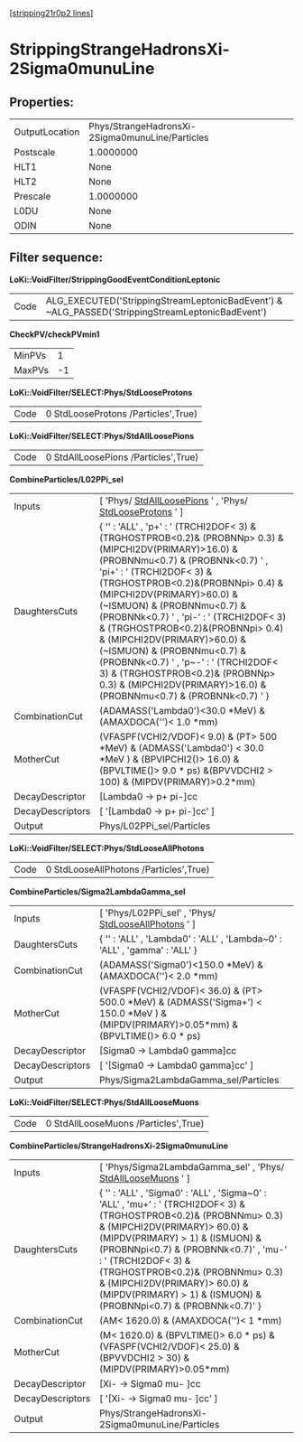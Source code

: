[[stripping21r0p2 lines]](./stripping21r0p2-index)

# StrippingStrangeHadronsXi-2Sigma0munuLine

## Properties:

|                |                                                 |
|----------------|-------------------------------------------------|
| OutputLocation | Phys/StrangeHadronsXi-2Sigma0munuLine/Particles |
| Postscale      | 1.0000000                                       |
| HLT1           | None                                            |
| HLT2           | None                                            |
| Prescale       | 1.0000000                                       |
| L0DU           | None                                            |
| ODIN           | None                                            |

## Filter sequence:

**LoKi::VoidFilter/StrippingGoodEventConditionLeptonic**

|      |                                                                                                   |
|------|---------------------------------------------------------------------------------------------------|
| Code | ALG_EXECUTED('StrippingStreamLeptonicBadEvent') & \~ALG_PASSED('StrippingStreamLeptonicBadEvent') |

**CheckPV/checkPVmin1**

|        |     |
|--------|-----|
| MinPVs | 1   |
| MaxPVs | -1  |

**LoKi::VoidFilter/SELECT:Phys/StdLooseProtons**

|      |                                     |
|------|-------------------------------------|
| Code | 0 StdLooseProtons /Particles',True) |

**LoKi::VoidFilter/SELECT:Phys/StdAllLoosePions**

|      |                                      |
|------|--------------------------------------|
| Code | 0 StdAllLoosePions /Particles',True) |

**CombineParticles/L02PPi_sel**

|                  |                                                                                                                                                                                                                                                                                                                                                                                                                                                                                                                                                                                          |
|------------------|------------------------------------------------------------------------------------------------------------------------------------------------------------------------------------------------------------------------------------------------------------------------------------------------------------------------------------------------------------------------------------------------------------------------------------------------------------------------------------------------------------------------------------------------------------------------------------------|
| Inputs           | [ 'Phys/ [StdAllLoosePions](./stripping21r0p2-stdallloosepions) ' , 'Phys/ [StdLooseProtons](./stripping21r0p2-stdlooseprotons) ' ]                                                                                                                                                                                                                                                                                                                                                                                                                                                    |
| DaughtersCuts    | { '' : 'ALL' , 'p+' : ' (TRCHI2DOF\< 3) & (TRGHOSTPROB\<0.2)& (PROBNNp\> 0.3) & (MIPCHI2DV(PRIMARY)\>16.0) & (PROBNNmu\<0.7) & (PROBNNk\<0.7) ' , 'pi+' : ' (TRCHI2DOF\< 3) & (TRGHOSTPROB\<0.2)&(PROBNNpi\> 0.4) & (MIPCHI2DV(PRIMARY)\>60.0) & (\~ISMUON) & (PROBNNmu\<0.7) & (PROBNNk\<0.7) ' , 'pi-' : ' (TRCHI2DOF\< 3) & (TRGHOSTPROB\<0.2)&(PROBNNpi\> 0.4) & (MIPCHI2DV(PRIMARY)\>60.0) & (\~ISMUON) & (PROBNNmu\<0.7) & (PROBNNk\<0.7) ' , 'p\~-' : ' (TRCHI2DOF\< 3) & (TRGHOSTPROB\<0.2)& (PROBNNp\> 0.3) & (MIPCHI2DV(PRIMARY)\>16.0) & (PROBNNmu\<0.7) & (PROBNNk\<0.7) ' } |
| CombinationCut   | (ADAMASS('Lambda0')\<30.0 \*MeV) & (AMAXDOCA('')\< 1.0 \*mm)                                                                                                                                                                                                                                                                                                                                                                                                                                                                                                                             |
| MotherCut        | (VFASPF(VCHI2/VDOF)\< 9.0) & (PT\> 500 \*MeV) & (ADMASS('Lambda0') \< 30.0 \*MeV ) & (BPVIPCHI2()\> 16.0) & (BPVLTIME()\> 9.0 \* ps) &(BPVVDCHI2 \> 100) & (MIPDV(PRIMARY)\>0.2\*mm)                                                                                                                                                                                                                                                                                                                                                                                                     |
| DecayDescriptor  | [Lambda0 -\> p+ pi-]cc                                                                                                                                                                                                                                                                                                                                                                                                                                                                                                                                                                 |
| DecayDescriptors | [ '[Lambda0 -\> p+ pi-]cc' ]                                                                                                                                                                                                                                                                                                                                                                                                                                                                                                                                                         |
| Output           | Phys/L02PPi_sel/Particles                                                                                                                                                                                                                                                                                                                                                                                                                                                                                                                                                                |

**LoKi::VoidFilter/SELECT:Phys/StdLooseAllPhotons**

|      |                                        |
|------|----------------------------------------|
| Code | 0 StdLooseAllPhotons /Particles',True) |

**CombineParticles/Sigma2LambdaGamma_sel**

|                  |                                                                                                                                               |
|------------------|-----------------------------------------------------------------------------------------------------------------------------------------------|
| Inputs           | [ 'Phys/L02PPi_sel' , 'Phys/ [StdLooseAllPhotons](./stripping21r0p2-stdlooseallphotons) ' ]                                                 |
| DaughtersCuts    | { '' : 'ALL' , 'Lambda0' : 'ALL' , 'Lambda\~0' : 'ALL' , 'gamma' : 'ALL' }                                                                    |
| CombinationCut   | (ADAMASS('Sigma0')\<150.0 \*MeV) & (AMAXDOCA('')\< 2.0 \*mm)                                                                                  |
| MotherCut        | (VFASPF(VCHI2/VDOF)\< 36.0) & (PT\> 500.0 \*MeV) & (ADMASS('Sigma+') \< 150.0 \*MeV ) & (MIPDV(PRIMARY)\>0.05\*mm) & (BPVLTIME()\> 6.0 \* ps) |
| DecayDescriptor  | [Sigma0 -\> Lambda0 gamma]cc                                                                                                                |
| DecayDescriptors | [ '[Sigma0 -\> Lambda0 gamma]cc' ]                                                                                                        |
| Output           | Phys/Sigma2LambdaGamma_sel/Particles                                                                                                          |

**LoKi::VoidFilter/SELECT:Phys/StdAllLooseMuons**

|      |                                      |
|------|--------------------------------------|
| Code | 0 StdAllLooseMuons /Particles',True) |

**CombineParticles/StrangeHadronsXi-2Sigma0munuLine**

|                  |                                                                                                                                                                                                                                                                                                                                                                                                        |
|------------------|--------------------------------------------------------------------------------------------------------------------------------------------------------------------------------------------------------------------------------------------------------------------------------------------------------------------------------------------------------------------------------------------------------|
| Inputs           | [ 'Phys/Sigma2LambdaGamma_sel' , 'Phys/ [StdAllLooseMuons](./stripping21r0p2-stdallloosemuons) ' ]                                                                                                                                                                                                                                                                                                   |
| DaughtersCuts    | { '' : 'ALL' , 'Sigma0' : 'ALL' , 'Sigma\~0' : 'ALL' , 'mu+' : ' (TRCHI2DOF\< 3) & (TRGHOSTPROB\<0.2)& (PROBNNmu\> 0.3) & (MIPCHI2DV(PRIMARY)\> 60.0) & (MIPDV(PRIMARY) \> 1) & (ISMUON) & (PROBNNpi\<0.7) & (PROBNNk\<0.7)' , 'mu-' : ' (TRCHI2DOF\< 3) & (TRGHOSTPROB\<0.2)& (PROBNNmu\> 0.3) & (MIPCHI2DV(PRIMARY)\> 60.0) & (MIPDV(PRIMARY) \> 1) & (ISMUON) & (PROBNNpi\<0.7) & (PROBNNk\<0.7)' } |
| CombinationCut   | (AM\< 1620.0) & (AMAXDOCA('')\< 1 \*mm)                                                                                                                                                                                                                                                                                                                                                                |
| MotherCut        | (M\< 1620.0) & (BPVLTIME()\> 6.0 \* ps) & (VFASPF(VCHI2/VDOF)\< 25.0) & (BPVVDCHI2 \> 30) & (MIPDV(PRIMARY)\>0.05\*mm)                                                                                                                                                                                                                                                                                 |
| DecayDescriptor  | [Xi- -\> Sigma0 mu- ]cc                                                                                                                                                                                                                                                                                                                                                                              |
| DecayDescriptors | [ '[Xi- -\> Sigma0 mu- ]cc' ]                                                                                                                                                                                                                                                                                                                                                                      |
| Output           | Phys/StrangeHadronsXi-2Sigma0munuLine/Particles                                                                                                                                                                                                                                                                                                                                                        |
